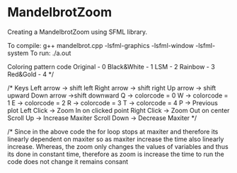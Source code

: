 # MandelbrotZoom
Creating a MandelbrotZoom using SFML library.

To compile: g++ mandelbrot.cpp -lsfml-graphics -lsfml-window -lsfml-system
To run: ./a.out

Coloring pattern code
Original - 0
Black&White - 1
LSM - 2
Rainbow - 3
Red&Gold - 4
*/

/*
Keys
Left arrow -> shift left
Right arrow -> shift right
Up arrow -> shift upward
Down arrow ->shift downward
Q -> colorcode = 0
W -> colorcode = 1
E -> colorcode = 2
R -> colorcode = 3
T -> colorcode = 4
P -> Previous plot
Left Click -> Zoom In on clicked point
Right Click -> Zoom Out on center
Scroll Up -> Increase Maxiter
Scroll Down -> Decrease Maxiter
*/

/*
Since in the above code the for loop stops at maxiter and
therefore its linearly dependent on maxiter so as maxiter increase
the time also linearly increase.
Whereas, the zoom only changes the values of variables and thus 
its done in constant time, therefore as zoom is increase the time
to run the code does not change it remains consant
